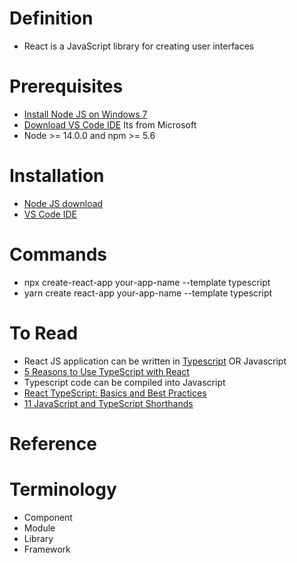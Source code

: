 # Definition
* React is a JavaScript library for creating user interfaces
# Prerequisites
* [Install Node JS on Windows 7](https://www.centennialsoftwaresolutions.com/post/install-node-js-on-windows-7)
* [Download VS Code IDE](https://code.visualstudio.com/#alt-downloads) Its from Microsoft
* Node >= 14.0.0 and npm >= 5.6
# Installation
* [Node JS download](https://nodejs.org/en/)
* [VS Code IDE](https://code.visualstudio.com/#alt-downloads)
# Commands
* npx create-react-app your-app-name --template typescript
* yarn create react-app your-app-name --template typescript
# To Read
* React JS application can be written in [Typescript](https://www.typescriptlang.org/) OR Javascript
* [5 Reasons to Use TypeScript with React](https://blog.bitsrc.io/5-strong-reasons-to-use-typescript-with-react-bc987da5d907)
* Typescript code can be compiled into Javascript 
* [React TypeScript: Basics and Best Practices](https://blog.bitsrc.io/react-typescript-cheetsheet-2b6fa2cecfe2)
* [11 JavaScript and TypeScript Shorthands](https://blog.bitsrc.io/11-javascript-and-typescript-shorthands-you-should-know-690a002674e0)
# Reference
# Terminology
* Component
* Module
* Library
* Framework

